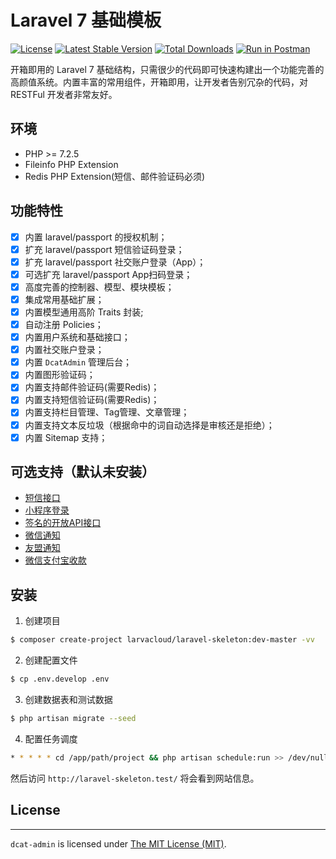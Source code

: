 # Laravel 7 基础模板

[![License](https://poser.pugx.org/larvacloud/laravel-skeleton/license.svg)](https://packagist.org/packages/larvacloud/laravel-skeleton)
[![Latest Stable Version](https://poser.pugx.org/larvacloud/laravel-skeleton/v/stable.png)](https://packagist.org/packages/larvacloud/laravel-skeleton)
[![Total Downloads](https://poser.pugx.org/larvacloud/laravel-skeleton/downloads.png)](https://packagist.org/packages/larvacloud/laravel-skeleton)
[![Run in Postman](https://run.pstmn.io/button.svg)](https://app.getpostman.com/run-collection/5e5655b5100a1eafc2f6)

开箱即用的 Laravel 7 基础结构，只需很少的代码即可快速构建出一个功能完善的高颜值系统。内置丰富的常用组件，开箱即用，让开发者告别冗杂的代码，对 RESTFul 开发者非常友好。

## 环境
 - PHP >= 7.2.5
 - Fileinfo PHP Extension
 - Redis PHP Extension(短信、邮件验证码必须)
 
## 功能特性
- [x] 内置 laravel/passport 的授权机制；
- [x] 扩充 laravel/passport 短信验证码登录；
- [x] 扩充 laravel/passport 社交账户登录（App）；
- [x] 可选扩充 laravel/passport App扫码登录；
- [x] 高度完善的控制器、模型、模块模板；
- [x] 集成常用基础扩展；
- [x] 内置模型通用高阶 Traits 封装;
- [x] 自动注册 Policies；
- [x] 内置用户系统和基础接口；
- [x] 内置社交账户登录；
- [x] 内置 `DcatAdmin` 管理后台；
- [x] 内置图形验证码；
- [x] 内置支持邮件验证码(需要Redis)；
- [x] 内置支持短信验证码(需要Redis)；
- [x] 内置支持栏目管理、Tag管理、文章管理；
- [x] 内置支持文本反垃圾（根据命中的词自动选择是审核还是拒绝）；
- [x] 内置 Sitemap 支持；

## 可选支持（默认未安装）
- [短信接口](https://github.com/larvacent/laravel-sms)
- [小程序登录](https://github.com/larvacent/laravel-passport-miniprogram)
- [签名的开放API接口](https://github.com/larvacent/laravel-auth-signature-guard)
- [微信通知](https://github.com/larvacent/laravel-wechat-notification-channel)
- [友盟通知](https://github.com/larvacent/laravel-umeng-notification-channel)
- [微信支付宝收款](https://github.com/larvacent/laravel-transaction)
 
## 安装

1. 创建项目

```bash
$ composer create-project larvacloud/laravel-skeleton:dev-master -vv
```


2. 创建配置文件

```bash
$ cp .env.develop .env
```

3. 创建数据表和测试数据

```bash
$ php artisan migrate --seed
```

4. 配置任务调度

```bash
* * * * * cd /app/path/project && php artisan schedule:run >> /dev/null 2>&1
```

然后访问 `http://laravel-skeleton.test/` 将会看到网站信息。 

## License
------------
`dcat-admin` is licensed under [The MIT License (MIT)](LICENSE).
